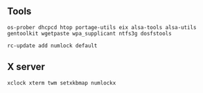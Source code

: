 ## Tools
```os-prober dhcpcd htop portage-utils eix alsa-tools alsa-utils gentoolkit wgetpaste wpa_supplicant ntfs3g dosfstools```

```rc-update add numlock default```

## X server
```xclock xterm twm setxkbmap numlockx```

